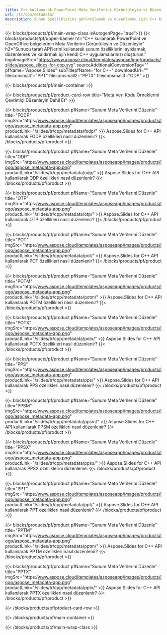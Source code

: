 ```yaml
---
title: C++ kullanarak PowerPoint Meta Verilerini Görüntüleyin ve Düzenleyin
url: /tr/cpp/metadata/
description: Sunum özelliklerini görüntülemek ve düzenlemek için C++ kaynak kodu
---
```


{{< blocks/products/pf/main-wrap-class isAutogenPage="true">}}
{{< blocks/products/pf/upper-banner h1="C++ kullanarak PowerPoint ve OpenOffice belgelerinin Meta Verilerini Görüntüleyin ve Düzenleyin" h2="Sunucu tarafı API'lerini kullanarak sunum özelliklerini ayıklamak, düzenlemek ve kaldırmak için kendi C++ uygulamalarınızı oluşturun." logoImageSrc="https://www.aspose.cloud/templates/aspose/img/products/slides/aspose_slides-for-cpp.svg" sourceAdditionalConversionTag="" pfName="Aspose.Slides" subTitlepfName="for C++" downloadUrl="" fileiconsmall1="PPT" fileiconsmall2="PPTX" fileiconsmall3="ODP" >}}

{{< blocks/products/pf/main-container >}}

{{< blocks/products/pf/product-card-row title="Meta Veri Kodu Örneklerini Çevrimiçi Düzenleyin Dahil Et" >}}

{{< blocks/products/pf/product pfName="Sunum Meta Verilerini Düzenle" title="FODP" imgSrc="https:/www.aspose.cloud/templates/asposeapp/images/products/logo/aspose_metadata-app.png" productLink="/slides/tr/cpp/metadata/fodp/" >}}
Aspose.Slides for C++ API kullanılarak FODP özellikleri nasıl düzenlenir?
{{< /blocks/products/pf/product >}}

{{< blocks/products/pf/product pfName="Sunum Meta Verilerini Düzenle" title="ODP" imgSrc="https:/www.aspose.cloud/templates/asposeapp/images/products/logo/aspose_metadata-app.png" productLink="/slides/tr/cpp/metadata/odp/" >}}
Aspose.Slides for C++ API kullanılarak ODP özellikleri nasıl düzenlenir?
{{< /blocks/products/pf/product >}}

{{< blocks/products/pf/product pfName="Sunum Meta Verilerini Düzenle" title="OTP" imgSrc="https:/www.aspose.cloud/templates/asposeapp/images/products/logo/aspose_metadata-app.png" productLink="/slides/tr/cpp/metadata/otp/" >}}
Aspose.Slides for C++ API kullanılarak OTP özellikleri nasıl düzenlenir?
{{< /blocks/products/pf/product >}}

{{< blocks/products/pf/product pfName="Sunum Meta Verilerini Düzenle" title="POT" imgSrc="https:/www.aspose.cloud/templates/asposeapp/images/products/logo/aspose_metadata-app.png" productLink="/slides/tr/cpp/metadata/pot/" >}}
Aspose.Slides for C++ API kullanılarak POT özellikleri nasıl düzenlenir?
{{< /blocks/products/pf/product >}}

{{< blocks/products/pf/product pfName="Sunum Meta Verilerini Düzenle" title="POTM" imgSrc="https:/www.aspose.cloud/templates/asposeapp/images/products/logo/aspose_metadata-app.png" productLink="/slides/tr/cpp/metadata/potm/" >}}
Aspose.Slides for C++ API kullanılarak POTM özellikleri nasıl düzenlenir?
{{< /blocks/products/pf/product >}}

{{< blocks/products/pf/product pfName="Sunum Meta Verilerini Düzenle" title="POTX" imgSrc="https:/www.aspose.cloud/templates/asposeapp/images/products/logo/aspose_metadata-app.png" productLink="/slides/tr/cpp/metadata/potx/" >}}
Aspose.Slides for C++ API kullanılarak POTX özellikleri nasıl düzenlenir?
{{< /blocks/products/pf/product >}}

{{< blocks/products/pf/product pfName="Sunum Meta Verilerini Düzenle" title="PPS" imgSrc="https:/www.aspose.cloud/templates/asposeapp/images/products/logo/aspose_metadata-app.png" productLink="/slides/tr/cpp/metadata/pps/" >}}
Aspose.Slides for C++ API kullanılarak PPS özellikleri nasıl düzenlenir?
{{< /blocks/products/pf/product >}}

{{< blocks/products/pf/product pfName="Sunum Meta Verilerini Düzenle" title="PPSM" imgSrc="https:/www.aspose.cloud/templates/asposeapp/images/products/logo/aspose_metadata-app.png" productLink="/slides/tr/cpp/metadata/ppsm/" >}}
Aspose.Slides for C++ API kullanılarak PPSM özellikleri nasıl düzenlenir?
{{< /blocks/products/pf/product >}}

{{< blocks/products/pf/product pfName="Sunum Meta Verilerini Düzenle" title="PPSX" imgSrc="https:/www.aspose.cloud/templates/asposeapp/images/products/logo/aspose_metadata-app.png" productLink="/slides/tr/cpp/metadata/ppsx/" >}}
Aspose.Slides for C++ API kullanarak PPSX özelliklerini düzenleme.
{{< /blocks/products/pf/product >}}

{{< blocks/products/pf/product pfName="Sunum Meta Verilerini Düzenle" title="PPT" imgSrc="https:/www.aspose.cloud/templates/asposeapp/images/products/logo/aspose_metadata-app.png" productLink="/slides/tr/cpp/metadata/ppt/" >}}
Aspose.Slides for C++ API kullanılarak PPT özellikleri nasıl düzenlenir?
{{< /blocks/products/pf/product >}}

{{< blocks/products/pf/product pfName="Sunum Meta Verilerini Düzenle" title="PPTM" imgSrc="https:/www.aspose.cloud/templates/asposeapp/images/products/logo/aspose_metadata-app.png" productLink="/slides/tr/cpp/metadata/pptm/" >}}
Aspose.Slides for C++ API kullanılarak PPTM özellikleri nasıl düzenlenir?
{{< /blocks/products/pf/product >}}

{{< blocks/products/pf/product pfName="Sunum Meta Verilerini Düzenle" title="PPTX" imgSrc="https:/www.aspose.cloud/templates/asposeapp/images/products/logo/aspose_metadata-app.png" productLink="/slides/tr/cpp/metadata/pptx/" >}}
Aspose.Slides for C++ API kullanılarak PPTX özellikleri nasıl düzenlenir?
{{< /blocks/products/pf/product >}}



{{< /blocks/products/pf/product-card-row >}}

{{< /blocks/products/pf/main-container >}}
    
{{< /blocks/products/pf/main-wrap-class >}}